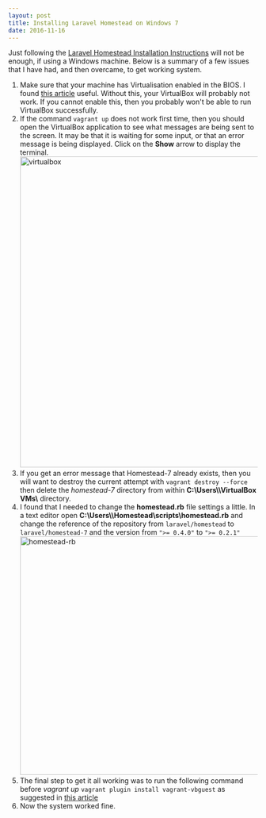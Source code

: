 ```yaml
---
layout: post
title: Installing Laravel Homestead on Windows 7
date: 2016-11-16
---
```

Just following the <a href="https://laravel.com/docs/5.3/homestead" target="_blank">Laravel Homestead Installation Instructions</a> will not be enough, if using a Windows machine. Below is a summary of a few issues that I have had, and then overcame, to get working system.
<ol>
	<li>Make sure that your machine has Virtualisation enabled in the BIOS. I found <a href="https://access.redhat.com/documentation/en-US/Red_Hat_Enterprise_Linux/5/html/Virtualization/sect-Virtualization-Troubleshooting-Enabling_Intel_VT_and_AMD_V_virtualization_hardware_extensions_in_BIOS.html" target="_blank">this article</a> useful. Without this, your VirtualBox will probably not work. If you cannot enable this, then you probably won't be able to run VirtualBox successfully.</li>
	<li>If the command
<code>vagrant up</code>
does not work first time, then you should open the VirtualBox application to see what messages are being sent to the screen. It may be that it is waiting for some input, or that an error message is being displayed. Click on the <strong>Show</strong> arrow to display the terminal.<img class="alignnone size-full wp-image-23" src="https://nisbeti.files.wordpress.com/2016/11/virtualbox.png" alt="virtualbox" width="780" height="627" /></li>
	<li>If you get an error message that Homestead-7 already exists, then you will want to destroy the current attempt with
<code>vagrant destroy --force</code>
then delete the <em>homestead-7</em> directory from within <strong>C:\Users\\VirtualBox VMs\</strong> directory.</li>
	<li>I found that I needed to change the <strong>homestead.rb</strong> file settings a little. In a text editor open <strong>C:\Users\\Homestead\scripts\homestead.rb</strong> and change the reference of the repository from
<code>laravel/homestead</code>
to
<code>laravel/homestead-7</code>
and the version from
<code>">= 0.4.0"</code>
to
<code>">= 0.2.1"</code>
<img class="alignnone size-full wp-image-26" src="https://nisbeti.files.wordpress.com/2016/11/homestead-rb.png" alt="homestead-rb" width="786" height="481" /></li>
	<li>The final step to get it all working was to run the following command before <em>vagrant up</em>
<code>vagrant plugin install vagrant-vbguest</code>
as suggested in <a href="https://github.com/fideloper/Vaprobash/issues/92" target="_blank">this article</a></li>
	<li>Now the system worked fine.</li>
</ol>
